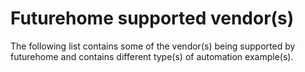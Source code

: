 # Futurehome supported vendor(s)

The following list contains some of the vendor(s) being supported by futurehome and contains different type(s) of automation example(s). 

